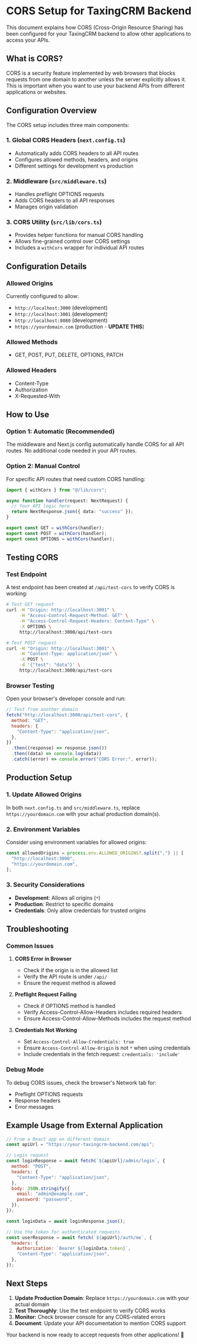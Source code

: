 # CORS Setup for TaxingCRM Backend

This document explains how CORS (Cross-Origin Resource Sharing) has been configured for your TaxingCRM backend to allow other applications to access your APIs.

## What is CORS?

CORS is a security feature implemented by web browsers that blocks requests from one domain to another unless the server explicitly allows it. This is important when you want to use your backend APIs from different applications or websites.

## Configuration Overview

The CORS setup includes three main components:

### 1. Global CORS Headers (`next.config.ts`)

- Automatically adds CORS headers to all API routes
- Configures allowed methods, headers, and origins
- Different settings for development vs production

### 2. Middleware (`src/middleware.ts`)

- Handles preflight OPTIONS requests
- Adds CORS headers to all API responses
- Manages origin validation

### 3. CORS Utility (`src/lib/cors.ts`)

- Provides helper functions for manual CORS handling
- Allows fine-grained control over CORS settings
- Includes a `withCors` wrapper for individual API routes

## Configuration Details

### Allowed Origins

Currently configured to allow:

- `http://localhost:3000` (development)
- `http://localhost:3001` (development)
- `http://localhost:8080` (development)
- `https://yourdomain.com` (production - **UPDATE THIS**)

### Allowed Methods

- GET, POST, PUT, DELETE, OPTIONS, PATCH

### Allowed Headers

- Content-Type
- Authorization
- X-Requested-With

## How to Use

### Option 1: Automatic (Recommended)

The middleware and Next.js config automatically handle CORS for all API routes. No additional code needed in your API routes.

### Option 2: Manual Control

For specific API routes that need custom CORS handling:

```typescript
import { withCors } from "@/lib/cors";

async function handler(request: NextRequest) {
  // Your API logic here
  return NextResponse.json({ data: "success" });
}

export const GET = withCors(handler);
export const POST = withCors(handler);
export const OPTIONS = withCors(handler);
```

## Testing CORS

### Test Endpoint

A test endpoint has been created at `/api/test-cors` to verify CORS is working:

```bash
# Test GET request
curl -H "Origin: http://localhost:3001" \
     -H "Access-Control-Request-Method: GET" \
     -H "Access-Control-Request-Headers: Content-Type" \
     -X OPTIONS \
     http://localhost:3000/api/test-cors

# Test POST request
curl -H "Origin: http://localhost:3001" \
     -H "Content-Type: application/json" \
     -X POST \
     -d '{"test": "data"}' \
     http://localhost:3000/api/test-cors
```

### Browser Testing

Open your browser's developer console and run:

```javascript
// Test from another domain
fetch("http://localhost:3000/api/test-cors", {
  method: "GET",
  headers: {
    "Content-Type": "application/json",
  },
})
  .then((response) => response.json())
  .then((data) => console.log(data))
  .catch((error) => console.error("CORS Error:", error));
```

## Production Setup

### 1. Update Allowed Origins

In both `next.config.ts` and `src/middleware.ts`, replace `https://yourdomain.com` with your actual production domain(s).

### 2. Environment Variables

Consider using environment variables for allowed origins:

```typescript
const allowedOrigins = process.env.ALLOWED_ORIGINS?.split(",") || [
  "http://localhost:3000",
  "https://yourdomain.com",
];
```

### 3. Security Considerations

- **Development**: Allows all origins (`*`)
- **Production**: Restrict to specific domains
- **Credentials**: Only allow credentials for trusted origins

## Troubleshooting

### Common Issues

1. **CORS Error in Browser**

   - Check if the origin is in the allowed list
   - Verify the API route is under `/api/`
   - Ensure the request method is allowed

2. **Preflight Request Failing**

   - Check if OPTIONS method is handled
   - Verify Access-Control-Allow-Headers includes required headers
   - Ensure Access-Control-Allow-Methods includes the request method

3. **Credentials Not Working**
   - Set `Access-Control-Allow-Credentials: true`
   - Ensure `Access-Control-Allow-Origin` is not `*` when using credentials
   - Include credentials in the fetch request: `credentials: 'include'`

### Debug Mode

To debug CORS issues, check the browser's Network tab for:

- Preflight OPTIONS requests
- Response headers
- Error messages

## Example Usage from External Application

```javascript
// From a React app on different domain
const apiUrl = "https://your-taxingcrm-backend.com/api";

// Login request
const loginResponse = await fetch(`${apiUrl}/admin/login`, {
  method: "POST",
  headers: {
    "Content-Type": "application/json",
  },
  body: JSON.stringify({
    email: "admin@example.com",
    password: "password",
  }),
});

const loginData = await loginResponse.json();

// Use the token for authenticated requests
const userResponse = await fetch(`${apiUrl}/auth/me`, {
  headers: {
    Authorization: `Bearer ${loginData.token}`,
    "Content-Type": "application/json",
  },
});
```

## Next Steps

1. **Update Production Domain**: Replace `https://yourdomain.com` with your actual domain
2. **Test Thoroughly**: Use the test endpoint to verify CORS works
3. **Monitor**: Check browser console for any CORS-related errors
4. **Document**: Update your API documentation to mention CORS support

Your backend is now ready to accept requests from other applications! 🚀
